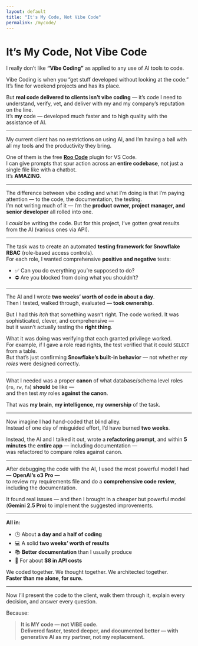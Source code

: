 ```yaml
---
layout: default
title: "It's My Code, Not Vibe Code"
permalink: /mycode/ 
---
```

# It’s My Code, Not Vibe Code

I really don’t like **“Vibe Coding”** as applied to any use of AI tools to code.

Vibe Coding is when you “get stuff developed without looking at the code.”  
It’s fine for weekend projects and has its place.  

But **real code delivered to clients isn’t vibe coding** — it’s code I need to understand, verify, vet, and deliver with my and my company’s reputation on the line.  
It’s **my** code — developed much faster and to high quality with the assistance of AI.

---

My current client has no restrictions on using AI, and I’m having a ball with all my tools and the productivity they bring.

One of them is the free **[Roo Code](https://roocode.com)** plugin for VS Code.  
I can give prompts that spur action across an **entire codebase**, not just a single file like with a chatbot.  
It’s **AMAZING**.

---

The difference between vibe coding and what I’m doing is that I’m paying attention — to the code, the documentation, the testing.  
I’m not writing much of it — I’m the **product owner, project manager, and senior developer** all rolled into one.

I *could* be writing the code. But for this project, I’ve gotten great results from the AI (various ones via API).

---

The task was to create an automated **testing framework for Snowflake RBAC** (role-based access controls).  
For each role, I wanted comprehensive **positive and negative** tests:

- ✅ Can you do everything you’re supposed to do?  
- ⛔ Are you blocked from doing what you shouldn’t?

---

The AI and I wrote **two weeks’ worth of code in about a day**.  
Then I tested, walked through, evaluated — **took ownership**.

But I had this *itch* that something wasn’t right. The code worked. It was sophisticated, clever, and comprehensive —  
but it wasn’t actually testing the **right thing**.

What it was doing was verifying that each granted privilege worked.  
For example, if I gave a role read rights, the test verified that it could `SELECT` from a table.  
But that’s just confirming **Snowflake’s built-in behavior** — not whether *my roles* were designed correctly.

---

What I needed was a proper **canon** of what database/schema level roles (`ro`, `rw`, `fa`) **should** be like —  
and then test *my* roles **against the canon**.

That was **my brain**, **my intelligence**, **my ownership** of the task.

---

Now imagine I had hand-coded that blind alley.  
Instead of one day of misguided effort, I’d have burned **two weeks**.

Instead, the AI and I talked it out, wrote a **refactoring prompt**, and within **5 minutes** the **entire app** — including documentation —  
was refactored to compare roles against canon.

---

After debugging the code with the AI, I used the most powerful model I had — **OpenAI’s o3 Pro** —  
to review my requirements file and do a **comprehensive code review**, including the documentation.

It found real issues — and then I brought in a cheaper but powerful model (**Gemini 2.5 Pro**) to implement the suggested improvements.

---

**All in:**  
- 🕒 About **a day and a half of coding**  
- 💻 A solid **two weeks’ worth of results**  
- 📚 **Better documentation** than I usually produce  
- 💸 For about **$8 in API costs**

We coded together. We thought together. We architected together.  
**Faster than me alone, for sure.**

---

Now I’ll present the code to the client, walk them through it, explain every decision, and answer every question.  

Because:

> **It is MY code — not VIBE code.**  
> **Delivered faster, tested deeper, and documented better — with generative AI as my partner, not my replacement.**